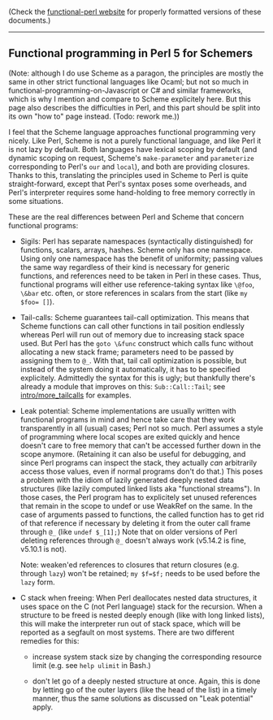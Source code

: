 (Check the [functional-perl website](http://functional-perl.org/) for
properly formatted versions of these documents.)

---

## Functional programming in Perl 5 for Schemers

(Note: although I do use Scheme as a paragon, the principles are
mostly the same in other strict functional languages like Ocaml; but
not so much in functional-programming-on-Javascript or C# and similar
frameworks, which is why I mention and compare to Scheme explicitely
here. But this page also describes the difficulties in Perl, and this
part should be split into its own "how to" page instead. (Todo: rework
me.))

I feel that the Scheme language approaches functional programming
very nicely. Like Perl, Scheme is not a purely functional language,
and like Perl it is not lazy by default. Both languages have lexical
scoping by default (and dynamic scoping on request, Scheme's
`make-parameter` and `parameterize` corresponding to Perl's `our` and
`local`), and both are providing closures. Thanks to this, translating
the principles used in Scheme to Perl is quite straight-forward,
except that Perl's syntax poses some overheads, and Perl's interpreter
requires some hand-holding to free memory correctly in some
situations.

These are the real differences between Perl and Scheme that concern
functional programs:

- Sigils: Perl has separate namespaces (syntactically distinguished)
for functions, scalars, arrays, hashes. Scheme only has one
namespace. Using only one namespace has the benefit of uniformity;
passing values the same way regardless of their kind is necessary for
generic functions, and references need to be taken in Perl in these
cases. Thus, functional programs will either use reference-taking
syntax like `\@foo`, `\&bar` etc. often, or store references in
scalars from the start (like `my $foo= []`).

- Tail-calls: Scheme guarantees tail-call optimization. This means
that Scheme functions can call other functions in tail position
endlessly whereas Perl will run out of memory due to increasing stack
space used.  But Perl has the `goto \&func` construct which calls func
without allocating a new stack frame; parameters need to be passed by
assigning them to `@_`. With that, tail call optimization is possible,
but instead of the system doing it automatically, it has to be
specified explicitely. Admittedly the syntax for this is ugly; but
thankfully there's already a module that improves on this:
`Sub::Call::Tail`; see
[intro/more_tailcalls](../intro/more_tailcalls) for
examples.

- Leak potential: Scheme implementations are usually written with
functional programs in mind and hence take care that they work
transparently in all (usual) cases; Perl not so much. Perl assumes a
style of programming where local scopes are exited quickly and hence
doesn't care to free memory that can't be accessed further down in the
scope anymore. (Retaining it can also be useful for debugging, and
since Perl programs can inspect the stack, they actually *can*
arbitrarily access those values, even if normal programs don't do
that.) This poses a problem with the idiom of lazily generated deeply
nested data structures (like lazily computed linked lists aka
"functional streams"). In those cases, the Perl program has to
explicitely set unused references that remain in the scope to undef or
use WeakRef on the same. In the case of arguments passed to functions,
the called function has to get rid of that reference if necessary by
deleting it from the outer call frame through `@_` (like `undef
$_[1];`) Note that on older versions of Perl deleting references
through `@_` doesn't always work (v5.14.2 is fine, v5.10.1 is not).

    Note: weaken'ed references to closures that return closures
    (e.g. through `lazy`) won't be retained; `my $f=$f;` needs to be
    used before the `lazy` form.

- C stack when freeing: When Perl deallocates nested data structures,
it uses space on the C (not Perl language) stack for the
recursion. When a structure to be freed is nested deeply enough (like
with long linked lists), this will make the interpreter run out of
stack space, which will be reported as a segfault on most
systems. There are two different remedies for this:

    - increase system stack size by changing the corresponding
    resource limit (e.g. see `help ulimit` in Bash.)

    - don't let go of a deeply nested structure at once. Again, this
    is done by letting go of the outer layers (like the head of the
    list) in a timely manner, thus the same solutions as discussed on
    "Leak potential" apply.

